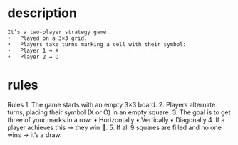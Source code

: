 # description
	It’s a two-player strategy game.
	•	Played on a 3×3 grid.
	•	Players take turns marking a cell with their symbol:
	•	Player 1 → X
	•	Player 2 → O
 
 # rules
 Rules
	1.	The game starts with an empty 3×3 board.
	2.	Players alternate turns, placing their symbol (X or O) in an empty square.
	3.	The goal is to get three of your marks in a row:
	•	Horizontally
	•	Vertically
	•	Diagonally
	4.	If a player achieves this → they win 🎉.
	5.	If all 9 squares are filled and no one wins → it’s a draw.
